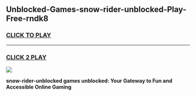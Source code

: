 
## Unblocked-Games-snow-rider-unblocked-Play-Free-rndk8
<h3>
<a href="https://premium76.site?title=snow-rider-unblocked&ref=21A">CLICK TO PLAY</a></h3>
<hr>

<h3>
<a href="https://premium76.site?title=snow-rider-unblocked&ref=21A">CLICK 2 PLAY</a>
  
</h3>

<a href="https://premium76.site?title=snow-rider-unblocked&ref=21A"><img src="https://clearcache.store/games.png"></a>


**snow-rider-unblocked games unblocked: Your Gateway to Fun and Accessible Online Gaming**
